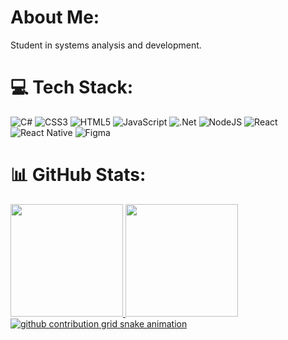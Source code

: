 # About Me:

Student in systems analysis and development.

# 💻 Tech Stack:
![C#](https://img.shields.io/badge/c%23-%23239120.svg?style=for-the-badge&logo=c-sharp&logoColor=white)
![CSS3](https://img.shields.io/badge/css3-%231572B6.svg?style=for-the-badge&logo=css3&logoColor=white) 
![HTML5](https://img.shields.io/badge/html5-%23E34F26.svg?style=for-the-badge&logo=html5&logoColor=white) 
![JavaScript](https://img.shields.io/badge/javascript-%23323330.svg?style=for-the-badge&logo=javascript&logoColor=%23F7DF1E) 
![.Net](https://img.shields.io/badge/.NET-5C2D91?style=for-the-badge&logo=.net&logoColor=white) 
![NodeJS](https://img.shields.io/badge/node.js-6DA55F?style=for-the-badge&logo=node.js&logoColor=white) 
![React](https://img.shields.io/badge/react-%2320232a.svg?style=for-the-badge&logo=react&logoColor=%2361DAFB) 
![React Native](https://img.shields.io/badge/react_native-%2320232a.svg?style=for-the-badge&logo=react&logoColor=%2361DAFB) 
![Figma](https://img.shields.io/badge/figma-%23F24E1E.svg?style=for-the-badge&logo=figma&logoColor=white) 

# 📊 GitHub Stats:
<div>
<a href="https://github.com/Taviin7">
<img height="180em" src="https://github-readme-stats.vercel.app/api/top-langs/?username=Taviin7&layout=compact&langs_count=7&theme=dark"/>
<img height="180em" src="https://github-readme-stats.vercel.app/api?username=Taviin7&show_icons=true&theme=dark&include_all_commits=true&count_private=true"/>
</div>
  
<picture>
  <source media="(prefers-color-scheme: dark)" srcset="https://raw.githubusercontent.com/Taviin7/Taviin7/output/github-contribution-grid-snake-dark.svg">
  <source media="(prefers-color-scheme: light)" srcset="https://raw.githubusercontent.com/platane/Taviin7/Taviin7/github-contribution-grid-snake.svg">
  <img alt="github contribution grid snake animation" src="https://raw.githubusercontent.com/Taviin7/Taviin7/output/github-contribution-grid-snake.svg">
</picture>


